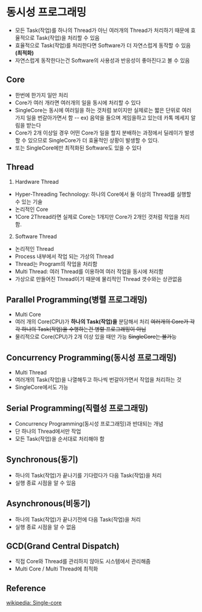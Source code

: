 # 동시성 프로그래밍
- 모든 Task(작업)를 하나의 Thread가 아닌 여러개의 Thread가 처리하기 때문에 효율적으로 Task(작업)을 처리할 수 있음
- 효율적으로 Task(작업)를 처리한다면 Software가 더 자연스럽게 동작할 수 있음 **(최적화)**
- 자연스럽게 동작한다는건 Software의 사용성과 반응성이 좋아진다고 볼 수 있음

## Core
- 한번에 한가지 일만 처리
- Core가 여러 개라면 여러개의 일을 동시에 처리할 수 있다
- SingleCore는 동시에 여러일을 하는 것처럼 보이지만 실제로는 짧은 단위로 여러가지 일을 번갈아가면서 함
-- ex) 음악을 들으며 게임을하고 있는데 카톡 메세지 알림을 받는다
- Core가 2개 이상일 경우 어떤 Core가 일을 할지 분배하는 과정에서 딜레이가 발생할 수 있으므로 SingleCore가 더 효율적인 상황이 발생할 수 있다. 
- 또는 SingleCore에만 최적화된 Software도 있을 수 있다

## Thread
1. Hardware Thread
- Hyper-Threading Technology: 하나의 Core에서 둘 이상의 Thread를 실행할 수 있는 기술
- 논리적인 Core
- 1Core 2Thread라면 실제로 Core는 1개지만 Core가 2개인 것처럼 작업을 처리함.

2. Software Thread
- 논리적인 Thread
- Process 내부에서 작업 되는 가상의 Thread
- Thread는 Program의 작업을 처리함
- Multi Thread: 여러 Thread를 이용하여 여러 작업을 동시에 처리함
- 가상으로 만들어진 Thread이기 때문에 물리적인 Thread 갯수와는 상관없음

## Parallel Programming(병렬 프로그래밍)
- Multi Core
- 여러 개의 Core(CPU)가 **하나의 Task(작업)을** 분담해서 처리
    ~~여러개의 Core가 각각 하나의 Task(작업)을 수행하는건 병렬 프로그래밍이 아님~~
- 물리적으로 Core(CPU)가 2개 이상 있을 때만 가능 ~~SingleCore는 불가능~~

## Concurrency Programming(동시성 프로그래밍)
- Multi Thread
- 여러개의 Task(작업)을 나열해두고 하나씩 번갈아가면서 작업을 처리하는 것
- SingleCore에서도 가능

## Serial Programming(직렬성 프로그래밍)
- Concurrency Programming(동시성 프로그래밍)과 반대되는 개념
- 단 하나의 Thread에서만 작업
- 모든 Task(작업)을 순서대로 처리해야 함

## Synchronous(동기)
- 하나의 Task(작업)가 끝나기를 기다렸다가 다음 Task(작업)을 처리
- 실행 종료 시점을 알 수 있음

## Asynchronous(비동기)
- 하나의 Task(작업)가 끝나기전에 다음 Task(작업)을 처리
- 실행 종료 시점을 알 수 없음

## GCD(Grand Central Dispatch)
- 직접 Core와 Thread를 관리하지 않아도 시스템에서 관리해줌
- Multi Core / Multi Thread에 최적화



## Reference
[wikipedia: Single-core](https://en.wikipedia.org/wiki/Single-core)
